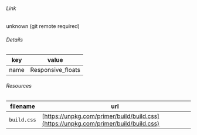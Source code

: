 <!--
https://pypi.org/project/jsfiddle-readme/
-->


###### Link
unknown (git remote required)

###### Details
key|value
-|-
name|Responsive_floats

###### Resources
filename|url
-|-
`build.css`|[https://unpkg.com/primer/build/build.css](https://unpkg.com/primer/build/build.css)